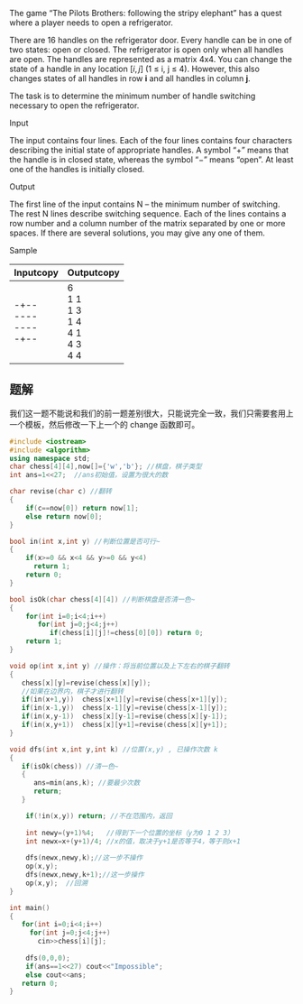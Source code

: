 The game “The Pilots Brothers: following the stripy elephant” has a quest where a player needs to open a refrigerator.

There are 16 handles on the refrigerator door. Every handle can be in one of two states: open or closed. The refrigerator is open only when all handles are open. The handles are represented as a matrix 4х4. You can change the state of a handle in any location $[i, j]$ (1 ≤ i, j ≤ 4). However, this also changes states of all handles in row **i** and all handles in column **j**.

The task is to determine the minimum number of handle switching necessary to open the refrigerator.

Input

The input contains four lines. Each of the four lines contains four characters describing the initial state of appropriate handles. A symbol “+” means that the handle is in closed state, whereas the symbol “−” means “open”. At least one of the handles is initially closed.

Output

The first line of the input contains N – the minimum number of switching. The rest N lines describe switching sequence. Each of the lines contains a row number and a column number of the matrix separated by one or more spaces. If there are several solutions, you may give any one of them.

Sample

|Inputcopy|Outputcopy|
|---|---|
|-+--<br>----<br>----<br>-+--|6<br>1 1<br>1 3<br>1 4<br>4 1<br>4 3<br>4 4|

## 题解
我们这一题不能说和我们的前一题差别很大，只能说完全一致，我们只需要套用上一个模板，然后修改一下上一个的 change 函数即可。
```cpp
#include <iostream>
#include <algorithm>
using namespace std;
char chess[4][4],now[]={'w','b'}; //棋盘，棋子类型
int ans=1<<27;  //ans初始值，设置为很大的数

char revise(char c) //翻转
{
	if(c==now[0]) return now[1];
	else return now[0];
}

bool in(int x,int y) //判断位置是否可行~
{
	if(x>=0 && x<4 && y>=0 && y<4)
	  return 1;
	return 0;
}

bool isOk(char chess[4][4]) //判断棋盘是否清一色~
{
	for(int i=0;i<4;i++)
	   for(int j=0;j<4;j++)
	      if(chess[i][j]!=chess[0][0]) return 0;
	return 1;
}

void op(int x,int y) //操作：将当前位置以及上下左右的棋子翻转
{
   chess[x][y]=revise(chess[x][y]);
   //如果在边界内，棋子才进行翻转
   if(in(x+1,y))  chess[x+1][y]=revise(chess[x+1][y]); 
   if(in(x-1,y))  chess[x-1][y]=revise(chess[x-1][y]);
   if(in(x,y-1))  chess[x][y-1]=revise(chess[x][y-1]);
   if(in(x,y+1))  chess[x][y+1]=revise(chess[x][y+1]);
}

void dfs(int x,int y,int k) //位置(x,y) , 已操作次数 k
{
   if(isOk(chess)) //清一色~
   {
   	  ans=min(ans,k); //要最少次数
   	  return;
   }

    if(!in(x,y)) return; //不在范围内，返回
    
    int newy=(y+1)%4;   //得到下一个位置的坐标（y为0 1 2 3）
    int newx=x+(y+1)/4; //x的值，取决于y+1是否等于4，等于则x+1
    
	dfs(newx,newy,k);//这一步不操作 
	op(x,y);
	dfs(newx,newy,k+1);//这一步操作 
	op(x,y);  //回溯
}

int main()
{
   for(int i=0;i<4;i++)
     for(int j=0;j<4;j++)
	   cin>>chess[i][j];
	
    dfs(0,0,0);
	if(ans==1<<27) cout<<"Impossible";
	else cout<<ans; 
   return 0;
}
```